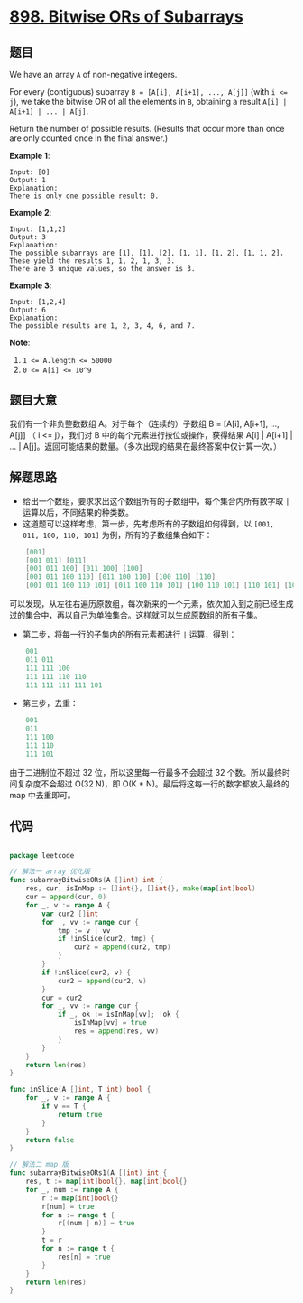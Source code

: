 # [898. Bitwise ORs of Subarrays](https://leetcode.com/problems/bitwise-ors-of-subarrays/)


## 题目

We have an array `A` of non-negative integers.

For every (contiguous) subarray `B = [A[i], A[i+1], ..., A[j]]` (with `i <= j`), we take the bitwise OR of all the elements in `B`, obtaining a result `A[i] | A[i+1] | ... | A[j]`.

Return the number of possible results. (Results that occur more than once are only counted once in the final answer.)

**Example 1**:

    Input: [0]
    Output: 1
    Explanation: 
    There is only one possible result: 0.

**Example 2**:

    Input: [1,1,2]
    Output: 3
    Explanation: 
    The possible subarrays are [1], [1], [2], [1, 1], [1, 2], [1, 1, 2].
    These yield the results 1, 1, 2, 1, 3, 3.
    There are 3 unique values, so the answer is 3.

**Example 3**:

    Input: [1,2,4]
    Output: 6
    Explanation: 
    The possible results are 1, 2, 3, 4, 6, and 7.

**Note**:

1. `1 <= A.length <= 50000`
2. `0 <= A[i] <= 10^9`


## 题目大意

我们有一个非负整数数组 A。对于每个（连续的）子数组 B = [A[i], A[i+1], ..., A[j]] （ i <= j），我们对 B 中的每个元素进行按位或操作，获得结果 A[i] | A[i+1] | ... | A[j]。返回可能结果的数量。（多次出现的结果在最终答案中仅计算一次。）



## 解题思路

- 给出一个数组，要求求出这个数组所有的子数组中，每个集合内所有数字取 `|` 运算以后，不同结果的种类数。
- 这道题可以这样考虑，第一步，先考虑所有的子数组如何得到，以 `[001, 011, 100, 110, 101]` 为例，所有的子数组集合如下：

```c
    [001]  
    [001 011] [011]  
    [001 011 100] [011 100] [100]  
    [001 011 100 110] [011 100 110] [100 110] [110]  
    [001 011 100 110 101] [011 100 110 101] [100 110 101] [110 101] [101]  
```

可以发现，从左往右遍历原数组，每次新来的一个元素，依次加入到之前已经生成过的集合中，再以自己为单独集合。这样就可以生成原数组的所有子集。

- 第二步，将每一行的子集内的所有元素都进行 `|` 运算，得到：

```c
    001  
    011 011  
    111 111 100  
    111 111 110 110  
    111 111 111 111 101  
```

- 第三步，去重：

```c
    001  
    011  
    111 100  
    111 110  
    111 101  
```

由于二进制位不超过 32 位，所以这里每一行最多不会超过 32 个数。所以最终时间复杂度不会超过 O(32 N)，即 O(K * N)。最后将这每一行的数字都放入最终的 map 中去重即可。


## 代码

```go

package leetcode

// 解法一 array 优化版
func subarrayBitwiseORs(A []int) int {
	res, cur, isInMap := []int{}, []int{}, make(map[int]bool)
	cur = append(cur, 0)
	for _, v := range A {
		var cur2 []int
		for _, vv := range cur {
			tmp := v | vv
			if !inSlice(cur2, tmp) {
				cur2 = append(cur2, tmp)
			}
		}
		if !inSlice(cur2, v) {
			cur2 = append(cur2, v)
		}
		cur = cur2
		for _, vv := range cur {
			if _, ok := isInMap[vv]; !ok {
				isInMap[vv] = true
				res = append(res, vv)
			}
		}
	}
	return len(res)
}

func inSlice(A []int, T int) bool {
	for _, v := range A {
		if v == T {
			return true
		}
	}
	return false
}

// 解法二 map 版
func subarrayBitwiseORs1(A []int) int {
	res, t := map[int]bool{}, map[int]bool{}
	for _, num := range A {
		r := map[int]bool{}
		r[num] = true
		for n := range t {
			r[(num | n)] = true
		}
		t = r
		for n := range t {
			res[n] = true
		}
	}
	return len(res)
}

```